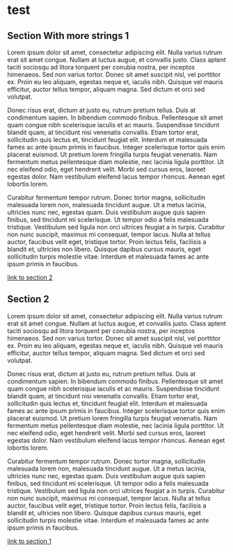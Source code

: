 # test

## Section With more strings 1

Lorem ipsum dolor sit amet, consectetur adipiscing elit. Nulla varius
rutrum erat sit amet congue. Nullam at luctus augue, et convallis
justo. Class aptent taciti sociosqu ad litora torquent per conubia
nostra, per inceptos himenaeos. Sed non varius tortor. Donec sit amet
suscipit nisl, vel porttitor ex. Proin eu leo aliquam, egestas neque
et, iaculis nibh. Quisque vel mauris efficitur, auctor tellus tempor,
aliquam magna. Sed dictum et orci sed volutpat.

Donec risus erat, dictum at justo eu, rutrum pretium tellus. Duis at
condimentum sapien. In bibendum commodo finibus. Pellentesque sit amet
quam congue nibh scelerisque iaculis et ac mauris. Suspendisse
tincidunt blandit quam, at tincidunt nisi venenatis convallis. Etiam
tortor erat, sollicitudin quis lectus et, tincidunt feugiat
elit. Interdum et malesuada fames ac ante ipsum primis in
faucibus. Integer scelerisque tortor quis enim placerat euismod. Ut
pretium lorem fringilla turpis feugiat venenatis. Nam fermentum metus
pellentesque diam molestie, nec lacinia ligula porttitor. Ut nec
eleifend odio, eget hendrerit velit. Morbi sed cursus eros, laoreet
egestas dolor. Nam vestibulum eleifend lacus tempor rhoncus. Aenean
eget lobortis lorem.

Curabitur fermentum tempor rutrum. Donec tortor magna, sollicitudin
malesuada lorem non, malesuada tincidunt augue. Ut a metus lacinia,
ultricies nunc nec, egestas quam. Duis vestibulum augue quis sapien
finibus, sed tincidunt mi scelerisque. Ut tempor odio a felis
malesuada tristique. Vestibulum sed ligula non orci ultrices feugiat a
in turpis. Curabitur non nunc suscipit, maximus mi consequat, tempor
lacus. Nulla at tellus auctor, faucibus velit eget, tristique
tortor. Proin lectus felis, facilisis a blandit et, ultricies non
libero. Quisque dapibus cursus mauris, eget sollicitudin turpis
molestie vitae. Interdum et malesuada fames ac ante ipsum primis in
faucibus.

[link to section 2](#section-2)

## Section 2
Lorem ipsum dolor sit amet, consectetur adipiscing elit. Nulla varius
rutrum erat sit amet congue. Nullam at luctus augue, et convallis
justo. Class aptent taciti sociosqu ad litora torquent per conubia
nostra, per inceptos himenaeos. Sed non varius tortor. Donec sit amet
suscipit nisl, vel porttitor ex. Proin eu leo aliquam, egestas neque
et, iaculis nibh. Quisque vel mauris efficitur, auctor tellus tempor,
aliquam magna. Sed dictum et orci sed volutpat.

Donec risus erat, dictum at justo eu, rutrum pretium tellus. Duis at
condimentum sapien. In bibendum commodo finibus. Pellentesque sit amet
quam congue nibh scelerisque iaculis et ac mauris. Suspendisse
tincidunt blandit quam, at tincidunt nisi venenatis convallis. Etiam
tortor erat, sollicitudin quis lectus et, tincidunt feugiat
elit. Interdum et malesuada fames ac ante ipsum primis in
faucibus. Integer scelerisque tortor quis enim placerat euismod. Ut
pretium lorem fringilla turpis feugiat venenatis. Nam fermentum metus
pellentesque diam molestie, nec lacinia ligula porttitor. Ut nec
eleifend odio, eget hendrerit velit. Morbi sed cursus eros, laoreet
egestas dolor. Nam vestibulum eleifend lacus tempor rhoncus. Aenean
eget lobortis lorem.

Curabitur fermentum tempor rutrum. Donec tortor magna, sollicitudin
malesuada lorem non, malesuada tincidunt augue. Ut a metus lacinia,
ultricies nunc nec, egestas quam. Duis vestibulum augue quis sapien
finibus, sed tincidunt mi scelerisque. Ut tempor odio a felis
malesuada tristique. Vestibulum sed ligula non orci ultrices feugiat a
in turpis. Curabitur non nunc suscipit, maximus mi consequat, tempor
lacus. Nulla at tellus auctor, faucibus velit eget, tristique
tortor. Proin lectus felis, facilisis a blandit et, ultricies non
libero. Quisque dapibus cursus mauris, eget sollicitudin turpis
molestie vitae. Interdum et malesuada fames ac ante ipsum primis in
faucibus.

[link to section 1](#section-with-more-strings-1)
